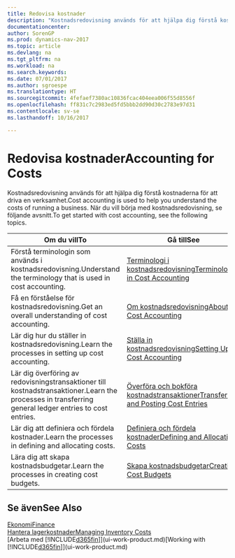 ```yaml
---
title: Redovisa kostnader
description: "Kostnadsredovisning används för att hjälpa dig förstå kostnaderna för att driva en verksamhet. När du vill börja med kostnadsredovisning, se följande avsnitt."
documentationcenter: 
author: SorenGP
ms.prod: dynamics-nav-2017
ms.topic: article
ms.devlang: na
ms.tgt_pltfrm: na
ms.workload: na
ms.search.keywords: 
ms.date: 07/01/2017
ms.author: sgroespe
ms.translationtype: HT
ms.sourcegitcommit: 4fefaef7380ac10836fcac404eea006f55d8556f
ms.openlocfilehash: ff831c7c2983ed5fd5bbb2dd90d30c2783e97d31
ms.contentlocale: sv-se
ms.lasthandoff: 10/16/2017

---
```

# <a name="accounting-for-costs"></a><span data-ttu-id="065d1-104">Redovisa kostnader</span><span class="sxs-lookup"><span data-stu-id="065d1-104">Accounting for Costs</span></span>
<span data-ttu-id="065d1-105">Kostnadsredovisning används för att hjälpa dig förstå kostnaderna för att driva en verksamhet.</span><span class="sxs-lookup"><span data-stu-id="065d1-105">Cost accounting is used to help you understand the costs of running a business.</span></span> <span data-ttu-id="065d1-106">När du vill börja med kostnadsredovisning, se följande avsnitt.</span><span class="sxs-lookup"><span data-stu-id="065d1-106">To get started with cost accounting, see the following topics.</span></span>  

|<span data-ttu-id="065d1-107">Om du vill</span><span class="sxs-lookup"><span data-stu-id="065d1-107">To</span></span>|<span data-ttu-id="065d1-108">Gå till</span><span class="sxs-lookup"><span data-stu-id="065d1-108">See</span></span>|  
|--------|---------|  
|<span data-ttu-id="065d1-109">Förstå terminologin som används i kostnadsredovisning.</span><span class="sxs-lookup"><span data-stu-id="065d1-109">Understand the terminology that is used in cost accounting.</span></span>|[<span data-ttu-id="065d1-110">Terminologi i kostnadsredovisning</span><span class="sxs-lookup"><span data-stu-id="065d1-110">Terminology in Cost Accounting</span></span>](finance-terminology-in-cost-accounting.md)|  
|<span data-ttu-id="065d1-111">Få en förståelse för kostnadsredovisning.</span><span class="sxs-lookup"><span data-stu-id="065d1-111">Get an overall understanding of cost accounting.</span></span>|[<span data-ttu-id="065d1-112">Om kostnadsredovisning</span><span class="sxs-lookup"><span data-stu-id="065d1-112">About Cost Accounting</span></span>](finance-about-cost-accounting.md)|  
|<span data-ttu-id="065d1-113">Lär dig hur du ställer in kostnadsredovisning.</span><span class="sxs-lookup"><span data-stu-id="065d1-113">Learn the processes in setting up cost accounting.</span></span>|[<span data-ttu-id="065d1-114">Ställa in kostnadsredovisning</span><span class="sxs-lookup"><span data-stu-id="065d1-114">Setting Up Cost Accounting</span></span>](finance-set-up-cost-accounting.md)|  
|<span data-ttu-id="065d1-115">Lär dig överföring av redovisningstransaktioner till kostnadstransaktioner.</span><span class="sxs-lookup"><span data-stu-id="065d1-115">Learn the processes in transferring general ledger entries to cost entries.</span></span>|[<span data-ttu-id="065d1-116">Överföra och bokföra kostnadstransaktioner</span><span class="sxs-lookup"><span data-stu-id="065d1-116">Transferring and Posting Cost Entries</span></span>](finance-transfer-and-post-cost-entries.md)|  
|<span data-ttu-id="065d1-117">Lär dig att definiera och fördela kostnader.</span><span class="sxs-lookup"><span data-stu-id="065d1-117">Learn the processes in defining and allocating costs.</span></span>|[<span data-ttu-id="065d1-118">Definiera och fördela kostnader</span><span class="sxs-lookup"><span data-stu-id="065d1-118">Defining and Allocating Costs</span></span>](finance-define-and-allocate-costs.md)|  
|<span data-ttu-id="065d1-119">Lära dig att skapa kostnadsbudgetar.</span><span class="sxs-lookup"><span data-stu-id="065d1-119">Learn the processes in creating cost budgets.</span></span>|[<span data-ttu-id="065d1-120">Skapa kostnadsbudgetar</span><span class="sxs-lookup"><span data-stu-id="065d1-120">Creating Cost Budgets</span></span>](finance-create-cost-budgets.md)|  

## <a name="see-also"></a><span data-ttu-id="065d1-121">Se även</span><span class="sxs-lookup"><span data-stu-id="065d1-121">See Also</span></span>  
[<span data-ttu-id="065d1-122">Ekonomi</span><span class="sxs-lookup"><span data-stu-id="065d1-122">Finance</span></span>](finance.md)  
[<span data-ttu-id="065d1-123">Hantera lagerkostnader</span><span class="sxs-lookup"><span data-stu-id="065d1-123">Managing Inventory Costs</span></span>](finance-manage-inventory-costs.md)  
<span data-ttu-id="065d1-124">[Arbeta med [!INCLUDE[d365fin](includes/d365fin_md.md)]](ui-work-product.md)</span><span class="sxs-lookup"><span data-stu-id="065d1-124">[Working with [!INCLUDE[d365fin](includes/d365fin_md.md)]](ui-work-product.md)</span></span>

